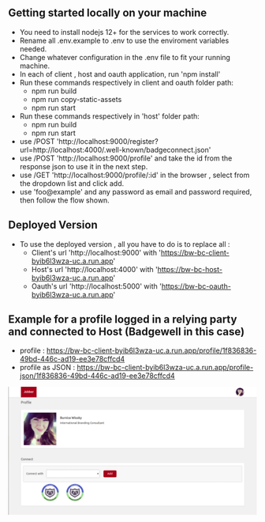 ## Getting started locally on your machine

- You need to install nodejs 12+ for the services to work correctly. 
- Rename all .env.example to .env to use the enviroment variables needed.
- Change whatever configuration in the .env file to fit your running machine.
- In each of client , host and oauth application, run 'npm install'
- Run these commands respectively in client and oauth folder path: 
	- npm run build
	- npm run copy-static-assets
	- npm run start
- Run these commands respectively in 'host' folder path: 
	- npm run build
	- npm run start
- use /POST 'http://localhost:9000/register?url=http://localhost:4000/.well-known/badgeconnect.json'
- use /POST 'http://localhost:9000/profile' and take the id from the response json to use it in the next step.
- use /GET 'http://localhost:9000/profile/:id' in the browser , select from the dropdown list and click add.
- use 'foo@example' and any password as email and password required, then follow the flow shown.

## Deployed Version
- To use the deployed version , all you have to do is to replace all :
	- Client's url 'http://localhost:9000' with 'https://bw-bc-client-byib6l3wza-uc.a.run.app'
	- Host's url 'http://localhost:4000' with 'https://bw-bc-host-byib6l3wza-uc.a.run.app'
	- Oauth's url 'http://localhost:5000' with 'https://bw-bc-oauth-byib6l3wza-uc.a.run.app'

## Example for a profile logged in a relying party and connected to Host (Badgewell in this case)

- profile : https://bw-bc-client-byib6l3wza-uc.a.run.app/profile/1f836836-49bd-446c-ad19-ee3e78cffcd4
- profile as JSON : https://bw-bc-client-byib6l3wza-uc.a.run.app/profile-json/1f836836-49bd-446c-ad19-ee3e78cffcd4 
 
![Screenshot](img.png)
